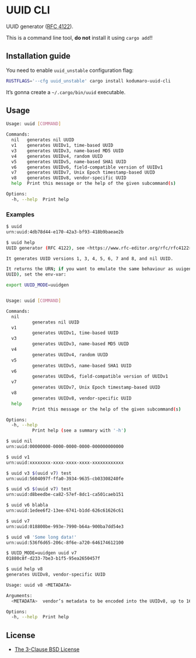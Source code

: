 [RFC 4122]: https://www.rfc-editor.org/rfc/rfc4122
[The 3-Clause BSD License]: https://opensource.org/license/bsd-3-clause/

# UUID CLI

UUID generator ([RFC 4122]).

This is a command line tool, **do not** install it using `cargo add`!!

## Installation guide

You need to enable `uuid_unstable` configuration flag:

```sh
RUSTFLAGS='--cfg uuid_unstable' cargo install kodumaro-uuid-cli
```

It’s gonna create a `~/.cargo/bin/uuid` executable.

## Usage

```sh
Usage: uuid [COMMAND]

Commands:
  nil   generates nil UUID
  v1    generates UUIDv1, time-based UUID
  v3    generates UUIDv3, name-based MD5 UUID
  v4    generates UUIDv4, random UUID
  v5    generates UUIDv5, name-based SHA1 UUID
  v6    generates UUIDv6, field-compatible version of UUIDv1
  v7    generates UUIDv7, Unix Epoch timestamp-based UUID
  v8    generates UUIDv8, vendor-specific UUID
  help  Print this message or the help of the given subcommand(s)

Options:
  -h, --help  Print help
```

### Examples

```sh
$ uuid
urn:uuid:4db78d44-e170-42a3-bf93-418b9baeae2b

$ uuid help
UUID generator (RFC 4122), see <https://www.rfc-editor.org/rfc/rfc4122>

It generates UUID versions 1, 3, 4, 5, 6, 7 and 8, and nil UUID.

It returns the URN; if you want to emulate the same behaviour as uuigen (plain
UUID), set the env-var:

export UUID_MODE=uuidgen


Usage: uuid [COMMAND]

Commands:
  nil
          generates nil UUID
  v1
          generates UUIDv1, time-based UUID
  v3
          generates UUIDv3, name-based MD5 UUID
  v4
          generates UUIDv4, random UUID
  v5
          generates UUIDv5, name-based SHA1 UUID
  v6
          generates UUIDv6, field-compatible version of UUIDv1
  v7
          generates UUIDv7, Unix Epoch timestamp-based UUID
  v8
          generates UUIDv8, vendor-specific UUID
  help
          Print this message or the help of the given subcommand(s)

Options:
  -h, --help
          Print help (see a summary with '-h')

$ uuid nil
urn:uuid:00000000-0000-0000-0000-000000000000

$ uuid v1
urn:uuid:xxxxxxxx-xxxx-xxxx-xxxx-xxxxxxxxxxxx

$ uuid v3 $(uuid v7) test
urn:uuid:5604097f-ffa0-3934-9635-cb03308240fe

$ uuid v5 $(uuid v7) test
urn:uuid:d8beedbe-ca82-57ef-8dc1-ca501caeb151

$ uuid v6 blabla
urn:uuid:1edee6f2-13ee-6741-b1dd-626c61626c61

$ uuid v7
urn:uuid:018800be-993e-7990-b64a-900ba7dd54e3

$ uuid v8 'Some long data!'
urn:uuid:536f6d65-206c-8f6e-a720-646174612100

$ UUID_MODE=uuidgen uuid v7
01880c8f-d233-7be3-b1f5-95ea2650457f

$ uuid help v8
generates UUIDv8, vendor-specific UUID

Usage: uuid v8 <METADATA>

Arguments:
  <METADATA>  vendor’s metadata to be encoded into the UUIDv8, up to 16 bytes

Options:
  -h, --help  Print help
```

## License

- [The 3-Clause BSD License]
